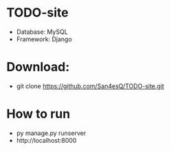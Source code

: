 # TODO-site
* Database: MySQL
* Framework: Django

# Download:
* git clone https://github.com/San4esQ/TODO-site.git

# How to run
* py manage.py runserver
* http://localhost:8000
